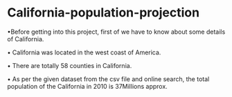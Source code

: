 # California-population-projection

•Before getting into this project, first of we have to know about some details of California.

• California was located in the west coast of America.

• There are totally 58 counties in California.

• As per the given dataset from the csv file and online search, the total population of the California in 2010 is 37Millions approx.
